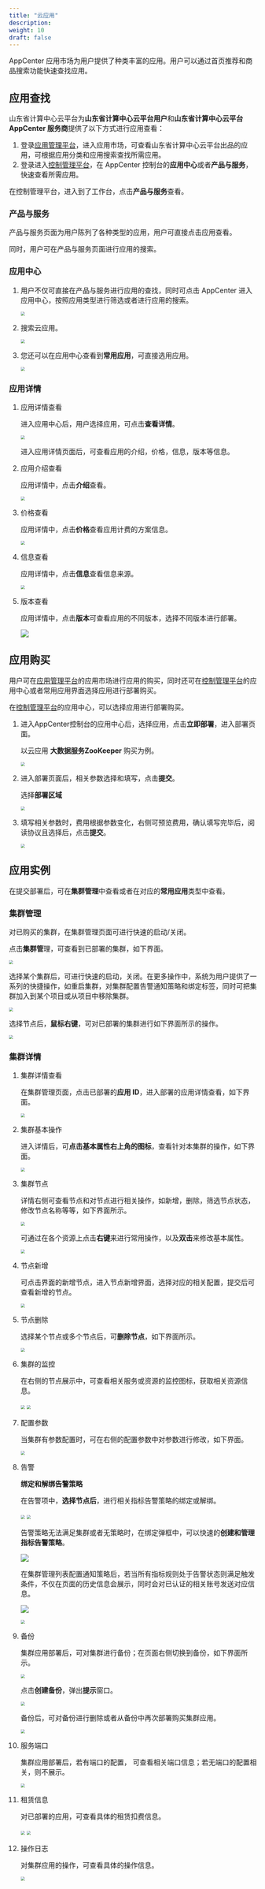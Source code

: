 ```yaml
---
title: "云应用"
description: 
weight: 10
draft: false
---
```


AppCenter 应用市场为用户提供了种类丰富的应用。用户可以通过首页推荐和商品搜索功能快速查找应用。

## 应用查找

山东省计算中心云平台为**山东省计算中心云平台用户**和**山东省计算中心云平台 AppCenter 服务商**提供了以下方式进行应用查看：

1. 登录[应用管理平台](http://appcenter.yiqiyun.sd.cegn.cn/developer)，进入应用市场，可查看山东省计算中心云平台出品的应用，可根据应用分类和应用搜索查找所需应用。
2. 登录进入[控制管理平台](http://console.yiqiyun.sd.cegn.cn/)，在 AppCenter 控制台的**应用中心**或者**产品与服务**，快速查看所需应用。

在控制管理平台，进入到了工作台，点击**产品与服务**查看。

### 产品与服务

产品与服务页面为用户陈列了各种类型的应用，用户可直接点击应用查看。

同时，用户可在产品与服务页面进行应用的搜索。

### 应用中心

1. 用户不仅可直接在产品与服务进行应用的查找，同时可点击 AppCenter 进入应用中心，按照应用类型进行筛选或者进行应用的搜索。

   <img src="../../_images/um_cloud_search.png" style="zoom:50%;" />

2. 搜索云应用。

   <img src="../../_images/um_cloud_app.png" style="zoom:50%;" />

3. 您还可以在应用中心查看到**常用应用**，可直接选用应用。

   <img src="../../_images/um_cloud_customapp.png" style="zoom:50%;" />

### 应用详情

1. 应用详情查看

   进入应用中心后，用户选择应用，可点击**查看详情**。

   <img src="../../_images/um_cloud_details.png" style="zoom:50%;" />

   进入应用详情页面后，可查看应用的介绍，价格，信息，版本等信息。

2. 应用介绍查看

   应用详情中，点击**介绍**查看。

   <img src="../../_images/um_cloud_app_details.png" style="zoom:50%;" />

3. 价格查看

   应用详情中，点击**价格**查看应用计费的方案信息。

   <img src="../../_images/um_cloud_billing.png" style="zoom:50%;" />

4. 信息查看

   应用详情中，点击**信息**查看信息来源。

   <img src="../../_images/um_cloud_info.png" style="zoom:50%;" />

5. 版本查看

   应用详情中，点击**版本**可查看应用的不同版本，选择不同版本进行部署。

   ![](../../_images/um_cloud_version.png)

## 应用购买

用户可在[应用管理平台](https://appcenter.shanhe.com/)的应用市场进行应用的购买，同时还可在[控制管理平台](https://console.shanhe.com/)的应用中心或者常用应用界面选择应用进行部署购买。

在[控制管理平台](https://console.shanhe.com/)的应用中心，可以选择应用进行部署购买。

1. 进入AppCenter控制台的应用中心后，选择应用，点击**立即部署**，进入部署页面。

   以云应用 **大数据服务ZooKeeper** 购买为例。

   <img src="../../_images/um_cloud_deploy.png" style="zoom:50%;" />

2. 进入部署页面后，相关参数选择和填写，点击**提交**。

   选择**部署区域**

   <img src="../../_images/um_cloud_zone.png" style="zoom:50%;" />

3. 填写相关参数时，费用根据参数变化，右侧可预览费用，确认填写完毕后，阅读协议且选择后，点击**提交**。

   <img src="../../_images/um_cloud_param.png" style="zoom:50%;" />

## 应用实例

在提交部署后，可在**集群管理**中查看或者在对应的**常用应用**类型中查看。

### 集群管理

对已购买的集群，在集群管理页面可进行快速的启动/关闭。

点击**集群管**理，可查看到已部署的集群，如下界面。

<img src="../../_images/um_cloud_zookeeper_list.png" style="zoom:50%;" />

选择某个集群后，可进行快速的启动，关闭。在更多操作中，系统为用户提供了一系列的快捷操作，如重启集群，对集群配置告警通知策略和绑定标签，同时可把集群加入到某个项目或从项目中移除集群。

<img src="../../_images/um_cloud_zookeeper_more.png" style="zoom:50%;" />

选择节点后，**鼠标右键**，可对已部署的集群进行如下界面所示的操作。

<img src="../../_images/um_cloud_zookeeper_right.png" style="zoom:50%;" />

### 集群详情

1. 集群详情查看

   在集群管理页面，点击已部署的**应用 ID**，进入部署的应用详情查看，如下界面。

   <img src="../../_images/um_cloud_zookeeper_details.png" style="zoom:50%;" />

2. 集群基本操作

   进入详情后，可**点击基本属性右上角的图标**，查看针对本集群的操作，如下界面。

   <img src="../../_images/um_cloud_zookeeper_operation.png" style="zoom:50%;" />

3. 集群节点

   详情右侧可查看节点和对节点进行相关操作，如新增，删除，筛选节点状态，修改节点名称等等，如下界面所示。

   <img src="../../_images/um_cloud_zookeeper_status.png" style="zoom:50%;" />

   可通过在各个资源上点击**右键**来进行常用操作，以及**双击**来修改基本属性。

   <img src="../../_images/um_cloud_zookeeper_modify.png" style="zoom:50%;" />

4. 节点新增

   可点击界面的新增节点，进入节点新增界面，选择对应的相关配置，提交后可查看新增的节点。

   <img src="../../_images/um_cloud_zookeeper_add.png" style="zoom:50%;" />

5. 节点删除

   选择某个节点或多个节点后，可**删除节点**，如下界面所示。

   <img src="../../_images/um_cloud_zookeeper_del.png" style="zoom:50%;" />

6. 集群的监控

   在右侧的节点展示中，可查看相关服务或资源的监控图标，获取相关资源信息。

    <img src="../../_images/um_cloud_zookeeper_monitor.png" style="zoom:50%;" />

   <img src="../../_images/um_cloud_zookeeper_sources.png" style="zoom:50%;" />

7. 配置参数

   当集群有参数配置时，可在右侧的配置参数中对参数进行修改，如下界面。

   <img src="../../_images/um_cloud_zookeeper_config.png" style="zoom:50%;" />

8. 告警

   **绑定和解绑告警策略**

   在告警项中，**选择节点后**，进行相关指标告警策略的绑定或解绑。

   <img src="../../_images/um_cloud_zookeeper_alarm.png" style="zoom:50%;" />

   <img src="../../_images/um_cloud_zookeeper_bind_alarm.png" style="zoom:50%;" />

   告警策略无法满足集群或者无策略时，在绑定弹框中，可以快速的**创建和管理指标告警策略**。

   ![](../../_images/um_cloud_zookeeper_alarm_create.png)

   在集群管理列表配置通知策略后，若当所有指标规则处于告警状态则满足触发条件，不仅在页面的历史信息会展示，同时会对已认证的相关账号发送对应信息。

   ![](../../_images/um_cloud_zookeeper_alarm_monitor.png)

   <img src="../../_images/um_cloud_zookeeper_alarm_list.png" style="zoom:50%;" />

9. 备份

   集群应用部署后，可对集群进行备份；在页面右侧切换到备份，如下界面所示。

   <img src="../../_images/um_cloud_zookeeper_bak.png" style="zoom:50%;" />

   点击**创建备份**，弹出**提示**窗口。

   <img src="../../_images/um_cloud_zookeeper_bak_prompt.png" style="zoom:50%;" />

   备份后，可对备份进行删除或者从备份中再次部署购买集群应用。

   <img src="../../_images/um_cloud_zookeeper_bak_modify.png" style="zoom:50%;" />

10. 服务端口

    集群应用部署后，若有端口的配置，  可查看相关端口信息；若无端口的配置相关，则不展示。

    <img src="../../_images/um_cloud_zookeeper_port.png" style="zoom:50%;" />

11. 租赁信息

    对已部署的应用，可查看具体的租赁扣费信息。

    <img src="../../_images/um_cloud_zookeeper_hire.png" style="zoom:50%;" />

    <img src="../../_images/um_cloud_zookeeper_hire_details.png" style="zoom:50%;" />

12. 操作日志

    对集群应用的操作，可查看具体的操作信息。

    <img src="../../_images/um_cloud_zookeeper_log.png" style="zoom:50%;" />